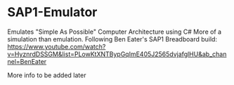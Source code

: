 # SAP1-Emulator
Emulates "Simple As Possible" Computer Architecture using C#
More of a simulation than emulation.
Following Ben Eater's SAP1 Breadboard build: https://www.youtube.com/watch?v=HyznrdDSSGM&list=PLowKtXNTBypGqImE405J2565dvjafglHU&ab_channel=BenEater

More info to be added later
